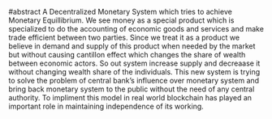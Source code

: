 #abstract
A Decentralized Monetary System which tries to achieve Monetary
Equillibrium. We see money as a special product which is specialized to do
the accounting of economic goods and services and make trade efficient
between two parties.
 Since we treat it as a product we believe in demand and
supply of this product when needed by the market but without causing
cantillon effect which changes the share of wealth between economic
actors. So out system increase supply and decreaase it without changing
wealth share of the individuals.
This new system is trying to solve the problem of central bank’s influence
over monetary system and bring back monetary system to the public without
the need of any central authority. To impliment this model in real world
blockchain has played an important role in maintaining independence of its
working.
